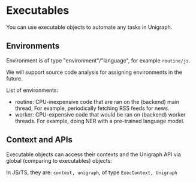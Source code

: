 # Executables

You can use executable objects to automate any tasks in Unigraph.

## Environments

Environment is of type "environment"/"language", for example `routine/js`.

We will support source code analysis for assigning environments in the future.

List of environments:
- routine: CPU-inexpensive code that are ran on the (backend) main thread, For example, periodically fetching RSS feeds for news.
- worker: CPU-expensive code that would be ran on (backend) worker threads. For example, doing NER with a pre-trained language model.

## Context and APIs

Executable objects can access their contexts and the Unigraph API via global (comparing to executables) objects:

In JS/TS, they are: `context, unigraph`, of type `ExecContext, Unigraph`